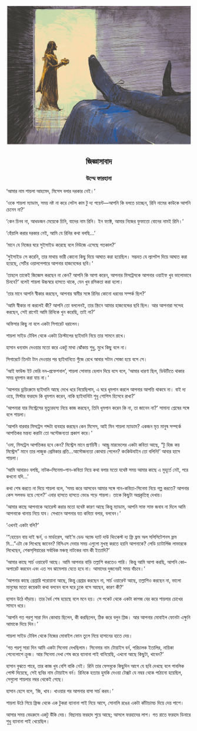 <div align=center> <img align=center src='../images/prothomalo/জিজ্ঞাসাবাদ@উম্মে-ফারহানা.jpg' width=500px >

<h2 align=center>জিজ্ঞাসাবাদ</h4><h3 align=center>উম্মে ফারহানা</h3>
</div>

‘আমার নাম শায়লা আহমেদ, মিসেস বলার দরকার নেই।’

‘ওকে শায়লা ম্যাডাম, সময় নষ্ট না করে লেটস কাম টু দ্য পয়েন্ট—আপনি কি বলতে চাচ্ছেন, রিনি নামের কাউকে আপনি চেনেন না?’

‘কেন চিনব না, আধডজন মেয়েকে চিনি, যাদের নাম রিনি। ইন ফ্যাক্ট, আমার নিজের ফুফাতো বোনের নামই রিনি।’

‘হেঁয়ালি করার দরকার নেই, আমি যে রিনির কথা বলছি…’

‘মানে যে নিজের ঘরে সুইসাইড করেছে বলে নিউজে এসেছে গতকাল?’

‘সুইসাইড সে করেনি, তার মাথায় ভারী কোনো কিছু দিয়ে আঘাত করা হয়েছিল। সম্ভবত যে ল্যাপটপ দিয়ে আঘাত করা হয়েছে, সেটির ওয়ালপেপারে আপনার হাজবেন্ডের ছবি।’

‘তাহলে তাকেই জিজ্ঞেস করছেন না কেন? আপনি কি আশা করেন, আপনার মিসট্রেসকে আপনার ওয়াইফ খুব ভালোভাবে চিনবে?’ বলেই শায়লা উচ্চস্বরে হাসতে থাকে, যেন খুব রসিকতা করা হলো।

‘তার মানে আপনি স্বীকার করছেন, আপনার স্বামীর সঙ্গে রিনির কোনো ধরনের সম্পর্ক ছিল?’

‘আমি স্বীকার না করলেই কী? আপনি তো বললেনই, তার স্ক্রিনে আমার হাজবেন্ডের ছবি ছিল। আর আপনারা সন্দেহ করছেন, সেই রাগেই আমি রিনিকে খুন করেছি, তাই না?’

অফিসার কিছু না বলে একটা সিগারেট ধরালেন।

শায়লা সাইড টেবিল থেকে একটা ক্রিস্টালের ছাইদানি নিয়ে তার সামনে রাখে।

হাসান ধন্যবাদ দেওয়ার মতো করে একটু মাথা ঝোঁকায় শুধু, মুখে কিছু বলে না।

সিগারেটে তিনটা টান দেওয়ার পর ছাইদানিতে গুঁজে রেখে আবার সটান সোজা হয়ে বসে সে।

‘আই ফাউন্ড ইট ভেরি নন–প্রফেশনাল’, শায়লা সোফায় হেলান দিয়ে বসে বলে, ‘আমার ধারণা ছিল, ডিউটিতে থাকার সময় ধূমপান করা যায় না।’

‘আপনার ড্রয়িংরুমে ছাইদানি আছে দেখে ধরে নিয়েছিলাম, এ ঘরে ধূমপান করলে আপনার আপত্তি থাকবে না। বাই দ্য ওয়ে, মিস্টার ফরহাদ কি ধূমপান করেন, নাকি ছাইদানিটা শুধু শোপিস হিসেবে রাখা?’

‘আপনারা যার মিস্ট্রেসের মৃত্যুরহস্য নিয়ে কাজ করছেন, তিনি ধূমপান করেন কি না, তা জানেন না?’ সামান্য শ্লেষের সঙ্গে বলে শায়লা।

‘আপনি বারবার মিসট্রেস শব্দটা ব্যবহার করছেন কেন মিসেস, আই মিন শায়লা ম্যাডাম? একজন মৃত মানুষ সম্পর্কে আপত্তিকর মন্তব্য করাটা তো অসৌজন্যতা প্রকাশ করে।’

‘ওমা, মিসট্রেস আপত্তিকর হবে কেন? মিস্ট্রেস মানে প্রণয়িনী। আন্ড্রু মারভেলের একটা কবিতা আছে, “টু হিজ কয় মিস্ট্রেস” মানে তার লাজুক প্রেমিকার প্রতি...আসৌজন্যতা কোথায় পেলেন? কংকিউবাইন তো বলিনি!’ আবার হাসে শায়লা।

‘আমি আবারও বলছি, নাটক–সিনেমা–গান-কবিতা নিয়ে কথা বলার মতো যথেষ্ট সময় আমার কাছে এ মুহূর্তে নেই, পরে কখনো যদি…’

কথা শেষ করতে না দিয়ে শায়লা বলে, ‘সময় করে আসবেন আমার সঙ্গে গান-কবিতা-সিনেমা নিয়ে গল্প করতে? আপনার কেস সলভড হয়ে গেলে?’ এবার হাসতে হাসতে ভেঙে পড়ে শায়লা। তাকে কিছুটা অপ্রকৃতিস্থ দেখায়।

‘আমার কাছে আপনাকে অ্যারেস্ট করার মতো যথেষ্ট কারণ আছে কিন্তু ম্যাডাম, আপনি সাফ সাফ জবাব না দিলে আমি আপনাকে থানায় নিয়ে যাব। সেখানে আপনার যত কবিতা বলার, বলবেন।’

‘এখনই একটা বলি?’

‘“হোয়েন বায় দাই স্কর্ন, ও মার্ডারেস, আই’ম ডেড অ্যান্ড দ্যাট দাউ থিংকেস্ট দ্য ফ্রি ফ্রম অল সলিসিটেশনস ফ্রম মি…”এটা কে লিখেছে জানেন? বিসিএস দেবার সময় এগুলো মুখস্থ করতে হয়নি আপনাকে? লেডি চ্যাটার্লিজ লাভারকে লিখেছেন, শেকস্​পিয়ারের সর্বাধিক মঞ্চস্থ নাটকের নাম কী ইত্যাদি?’

‘আমার কাছে সার্চ ওয়ারেন্ট আছে। আমি আপনার বাড়ি তল্লাশি করতেও পারি। কিন্তু আমি আশা করছি, আপনি কো–অপারেট করবেন এবং এত সব ঝামেলায় যেতে হবে না। আমাদের দুজনেরই সময় বাঁচবে।’

‘আপনার কাছে গ্রেপ্তারি পরোয়ানা আছে, কিন্তু গ্রেপ্তার করছেন না, সার্চ ওয়ারেন্ট আছে, তল্লাশিও করছেন না, ভালো মানুষের মতো কয়েকটা কথা বলবেন বলে ঘরে ঢুকে বসে আছেন, কারণ কী?’

হাসান উঠে দাঁড়ায়। তার ধৈর্য শেষ হয়েছে বলে মনে হয়। সে পকেট থেকে একটা কাগজ বের করে শায়লার চোখের সামনে ধরে।

‘আপনি গত পরশু সারা দিন কোথায় ছিলেন, কী করছিলেন, ঠিক করে বলুন প্লিজ। আর আপনার মোবাইল ফোনটা এক্ষুনি আমাকে দিয়ে দিন।’

শায়লা সাইড টেবিল থেকে নিজের মোবাইল ফোন তুলে নিয়ে হাসানের হাতে দেয়।

‘গত পরশু সারা দিন আমি একটা সিনেমা দেখছিলাম। সিনেমার নাম টোয়াইস বর্ন, পরিচালক ইতালির, নায়িকা পেনেলোপে ক্রুজ। আর সিনেমা দেখা শেষ করে ব্যানানা পাই বানিয়েছি, এখনো আছে কিছুটা, খাবেন?’

হাসান বুঝতে পারে, তার কাজ খুব বেশি বাকি নেই। রিনি তার ফেসবুকে কিছুদিন আগে যে ছবি দেখছে বলে পাবলিক পোস্ট দিয়েছে, সেই ছবির নাম টোয়াইস বর্ন। রিনিকে হত্যার হুমকি দেওয়া টেক্সট যে নম্বর থেকে পাঠানো হয়েছিল, সেগুলো শায়লার নম্বর থেকেই গেছে।

হাসান হেসে বলে, ‘জি, খাব। খাওয়ার পর আপনার বাসা সার্চ করব।’

শায়লা উঠে গিয়ে ফ্রিজ থেকে এক টুকরা ব্যানানা পাই নিয়ে আসে, সোনালি রঙের একটা কাঁটাচামচ দিয়ে দেয় পাশে।

আসার সময় বেডরুমে একটু উঁকি দেয়। বিছানায় ফরহাদ শুয়ে আছে; আসলে ফরহাদের লাশ। গত রাতে ফরহাদ ডিনারে শুধু ব্যানানা পাই খেয়েছিল।

